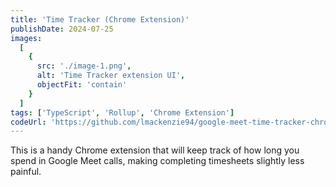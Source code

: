 ```yaml
---
title: 'Time Tracker (Chrome Extension)'
publishDate: 2024-07-25
images:
  [
    {
      src: './image-1.png',
      alt: 'Time Tracker extension UI',
      objectFit: 'contain'
    }
  ]
tags: ['TypeScript', 'Rollup', 'Chrome Extension']
codeUrl: 'https://github.com/lmackenzie94/google-meet-time-tracker-chrome-extension'
---
```


This is a handy Chrome extension that will keep track of how long you spend in Google Meet calls, making completing timesheets slightly less painful.
